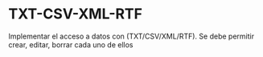 # TXT-CSV-XML-RTF
Implementar el acceso a datos con (TXT/CSV/XML/RTF). Se debe permitir crear, editar, borrar cada uno de ellos
